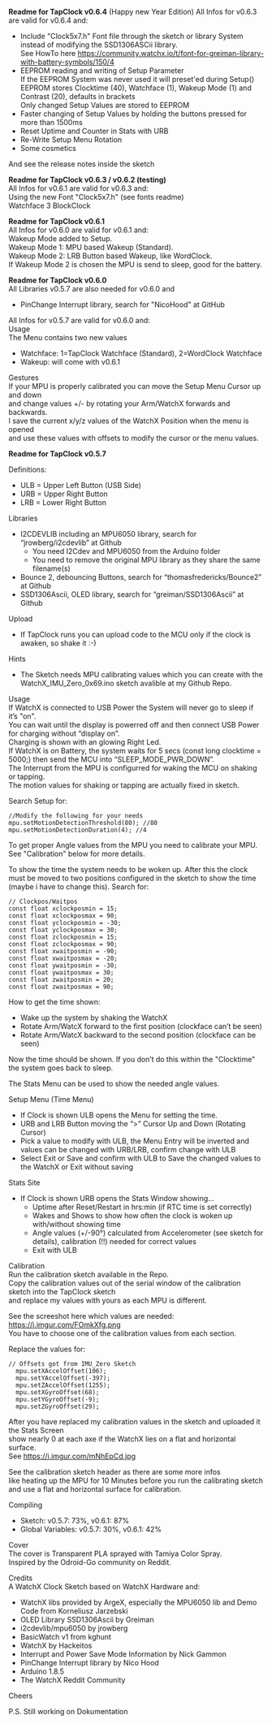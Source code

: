 **Readme for TapClock v0.6.4** (Happy new Year Edition)
All Infos for v0.6.3 are valid for v0.6.4 and:  
* Include "Clock5x7.h" Font file through the sketch or library System instead of modifying the SSD1306ASCii library.  
See HowTo here https://community.watchx.io/t/font-for-greiman-library-with-battery-symbols/150/4  
* EEPROM reading and writing of Setup Parameter  
If the EEPROM System was never used it will preset'ed during Setup()  
EEPROM stores Clocktime (40), Watchface (1), Wakeup Mode (1) and Contrast (20), defaults in brackets  
Only changed Setup Values are stored to EEPROM  
* Faster changing of Setup Values by holding the buttons pressed for more than 1500ms  
* Reset Uptime and Counter in Stats with URB  
* Re-Write Setup Menu Rotation  
* Some cosmetics
  
And see the release notes inside the sketch


**Readme for TapClock v0.6.3 / v0.6.2 (testing)**  
All Infos for v0.6.1 are valid for v0.6.3 and:  
Using the new Font "Clock5x7.h" (see fonts readme)  
Watchface 3 BlockClock

**Readme for TapClock v0.6.1**  
All Infos for v0.6.0 are valid for v0.6.1 and:  
Wakeup Mode added to Setup.  
Wakeup Mode 1: MPU based Wakeup (Standard).  
Wakeup Mode 2: LRB Button based Wakeup, like WordClock.  
If Wakeup Mode 2 is chosen the MPU is send to sleep, good for the battery. 

**Readme for TapClock v0.6.0**  
All Libraries v0.5.7 are also needed for v0.6.0 and  
* PinChange Interrupt library, search for "NicoHood" at GitHub  
  
All Infos for v0.5.7 are valid for v0.6.0 and:  
Usage  
The Menu contains two new values
* Watchface: 1=TapClock Watchface (Standard), 2=WordClock Watchface
* Wakeup: will come with v0.6.1
  
Gestures  
If your MPU is properly calibrated you can move the Setup Menu Cursor up and down  
and change values +/- by rotating your Arm/WatchX forwards and backwards.  
I save the current x/y/z values of the WatchX Position when the menu is opened  
and use these values with offsets to modify the cursor or the menu values.
  
**Readme for TapClock v0.5.7**

Definitions: 
* ULB = Upper Left Button (USB Side)
* URB = Upper Right Button
* LRB = Lower Right Button

Libraries
* I2CDEVLIB including an MPU6050 library, search for “jrowberg/i2cdevlib” at Github
  * You need I2Cdev and MPU6050 from the Arduino folder
  * You need to remove the original MPU library as they share the same filename(s)
* Bounce 2, debouncing Buttons, search for “thomasfredericks/Bounce2” at Github
* SSD1306Ascii, OLED library, search for “greiman/SSD1306Ascii” at Github

Upload
* If TapClock runs you can upload code to the MCU only if the clock is awaken, so shake it :-)

Hints
* The Sketch needs MPU calibrating values which you can create with the WatchX_IMU_Zero_0x69.ino sketch avalible at my Github Repo.

Usage  
If WatchX is connected to USB Power the System will never go to sleep if it’s "on".  
You can wait until the display is powerred off and then connect USB Power for charging without “display on”.  
Charging is shown with an glowing Right Led.  
If WatchX is on Battery, the system waits for 5 secs (const long clocktime = 5000;) then send the MCU into “SLEEP_MODE_PWR_DOWN”.  
The Interrupt from the MPU is configurred for waking the MCU on shaking or tapping.  
The motion values for shaking or tapping are actually fixed in sketch.  
  
Search Setup for:

    //Modify the following for your needs
    mpu.setMotionDetectionThreshold(80); //80 
    mpu.setMotionDetectionDuration(4); //4

To get proper Angle values from the MPU you need to calibrate your MPU.  
See "Calibration" below for more details.  

To show the time the system needs to be woken up.
After this the clock must be moved to two positions configured in the sketch to show the time (maybe i have to change this).
Search for:

    // Clockpos/Waitpos
    const float xclockposmin = 15;
    const float xclockposmax = 90;
    const float yclockposmin = -30;
    const float yclockposmax = 30;
    const float zclockposmin = 15;
    const float zclockposmax = 90;
    const float xwaitposmin = -90;
    const float xwaitposmax = -20;
    const float ywaitposmin = -30;
    const float ywaitposmax = 30;
    const float zwaitposmin = 20;
    const float zwaitposmax = 90;

How to get the time shown:
* Wake up the system by shaking the WatchX
* Rotate Arm/WatcX forward to the first position (clockface can’t be seen)
* Rotate Arm/WatcX backward to the second position (clockface can be seen)

Now the time should be shown.
If you don’t do this within the "Clocktime" the system goes back to sleep.

The Stats Menu can be used to show the needed angle values.

Setup Menu (Time Menu)
* If Clock is shown ULB opens the Menu for setting the time.
* URB and LRB Button moving the “>” Cursor Up and Down (Rotating Cursor)
* Pick a value to modify with ULB, the Menu Entry will be inverted and values can be changed with URB/LRB, confirm change with ULB
* Select Exit or Save and confirm with ULB to Save the changed values to the WatchX or Exit without saving

Stats Site
* If Clock is shown URB opens the Stats Window showing…
  * Uptime after Reset/Restart in hrs:min (if RTC time is set correctly)
  * Wakes and Shows to show how often the clock is woken up with/without showing time
  * Angle values (+/-90°) calculated from Accelerometer (see sketch for details), calibration (!!) needed for correct values
  * Exit with ULB

Calibration  
Run the calibration sketch available in the Repo.  
Copy the calibration values out of the serial window of the calibration sketch into the TapClock sketch  
and replace my values with yours as each MPU is different.

See the screeshot here which values are needed: https://i.imgur.com/FOmkXfg.png  
You have to choose one of the calibration values from each section.  
  
Replace the values for:

    // Offsets got from IMU_Zero Sketch
      mpu.setXAccelOffset(106);
      mpu.setYAccelOffset(-397);
      mpu.setZAccelOffset(1255);
      mpu.setXGyroOffset(68);
      mpu.setYGyroOffset(-9);
      mpu.setZGyroOffset(29);
  
After you have replaced my calibration values in the sketch and uploaded it the Stats Screen  
show nearly 0 at each axe if the WatchX lies on a flat and horizontal surface.  
See https://i.imgur.com/mNhEpCd.jpg
  
See the calibration sketch header as there are some more infos  
like heating up the MPU for 10 Minutes before you run the calibrating sketch  
and use a flat and horizontal surface for calibration.  
  
Compiling
* Sketch: v0.5.7: 73%, v0.6.1: 87%
* Global Variables: v0.5.7: 30%, v0.6.1: 42%
  
Cover  
The cover is Transparent PLA sprayed with Tamiya Color Spray.  
Inspired by the Odroid-Go community on Reddit.  
  
Credits  
A WatchX Clock Sketch based on WatchX Hardware and:
* WatchX libs provided by ArgeX, especially the MPU6050 lib and Demo Code from Korneliusz Jarzebski
* OLED Library SSD1306Ascii by Greiman
* i2cdevlib/mpu6050 by jrowberg
* BasicWatch v1 from kghunt
* WatchX by Hackeitos
* Interrupt and Power Save Mode Information by Nick Gammon
* PinChange Interrupt library by Nico Hood
* Arduino 1.8.5
* The WatchX Reddit Community
  
Cheers  
  
P.S. Still working on Dokumentation
